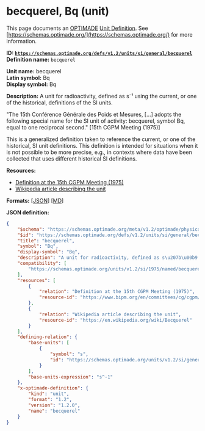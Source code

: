 # becquerel, Bq (unit)

This page documents an [OPTIMADE](https://www.optimade.org/) [Unit Definition](https://schemas.optimade.org/#definitions). See [https://schemas.optimade.org/](https://schemas.optimade.org/) for more information.

**ID: [`https://schemas.optimade.org/defs/v1.2/units/si/general/becquerel`](https://schemas.optimade.org/defs/v1.2/units/si/general/becquerel.md)**  
**Definition name:** `becquerel`

**Unit name:** becquerel  
**Latin symbol:** Bq  
**Display symbol:** Bq  
  
**Description:** A unit for radioactivity, defined as s⁻¹ using the current, or one of the historical, definitions of the SI units.

"The 15th Conférence Générale des Poids et Mesures, [...] adopts the following special name for the SI unit of activity: becquerel, symbol Bq, equal to one reciprocal second." [15th CGPM Meeting (1975)]

This is a generalized definition taken to reference the current, or one of the historical, SI unit definitions.
This definition is intended for situations when it is not possible to be more precise, e.g., in contexts where data have been collected that uses different historical SI definitions.

**Resources:**

- [Definition at the 15th CGPM Meeting (1975)](https://www.bipm.org/en/committees/cg/cgpm/15-1975)
- [Wikipedia article describing the unit](https://en.wikipedia.org/wiki/Becquerel)


**Formats:** [[JSON](becquerel.json)] [[MD](becquerel.md)]

**JSON definition:**

``` json
{
    "$schema": "https://schemas.optimade.org/meta/v1.2/optimade/physical_unit_definition.md",
    "$id": "https://schemas.optimade.org/defs/v1.2/units/si/general/becquerel",
    "title": "becquerel",
    "symbol": "Bq",
    "display-symbol": "Bq",
    "description": "A unit for radioactivity, defined as s\u207b\u00b9 using the current, or one of the historical, definitions of the SI units.\n\n\"The 15th Conf\u00e9rence G\u00e9n\u00e9rale des Poids et Mesures, [...] adopts the following special name for the SI unit of activity: becquerel, symbol Bq, equal to one reciprocal second.\" [15th CGPM Meeting (1975)]\n\nThis is a generalized definition taken to reference the current, or one of the historical, SI unit definitions.\nThis definition is intended for situations when it is not possible to be more precise, e.g., in contexts where data have been collected that uses different historical SI definitions.",
    "compatibility": [
        "https://schemas.optimade.org/units/v1.2/si/1975/named/becquerel"
    ],
    "resources": [
        {
            "relation": "Definition at the 15th CGPM Meeting (1975)",
            "resource-id": "https://www.bipm.org/en/committees/cg/cgpm/15-1975"
        },
        {
            "relation": "Wikipedia article describing the unit",
            "resource-id": "https://en.wikipedia.org/wiki/Becquerel"
        }
    ],
    "defining-relation": {
        "base-units": [
            {
                "symbol": "s",
                "id": "https://schemas.optimade.org/units/v1.2/si/general/second"
            }
        ],
        "base-units-expression": "s^-1"
    },
    "x-optimade-definition": {
        "kind": "unit",
        "format": "1.2",
        "version": "1.2.0",
        "name": "becquerel"
    }
}
```